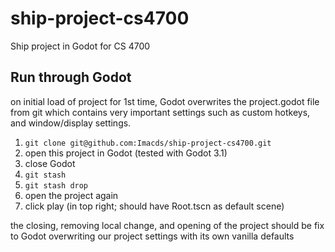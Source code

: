# ship-project-cs4700

Ship project in Godot for CS 4700

## Run through Godot

on initial load of project for 1st time, Godot overwrites the project.godot
file from git which contains very important settings such as custom hotkeys,
and window/display settings.

1. `git clone git@github.com:Imacds/ship-project-cs4700.git`
1. open this project in Godot (tested with Godot 3.1)
1. close Godot
1. `git stash`
1. `git stash drop`
1. open the project again
3. click play (in top right; should have Root.tscn as default scene)

the closing, removing local change, and opening of the project should be fix to
Godot overwriting our project settings with its own vanilla defaults
